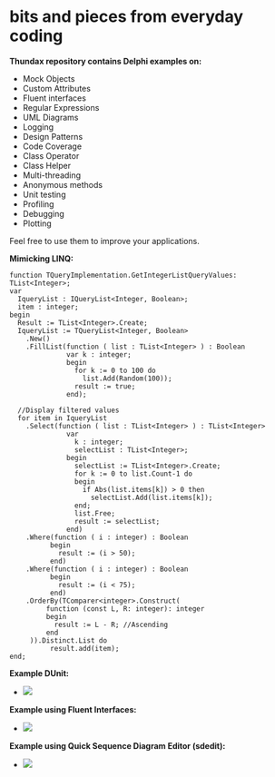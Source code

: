 bits and pieces from everyday coding
==============
**Thundax repository contains Delphi examples on:**
  - Mock Objects
  - Custom Attributes
  - Fluent interfaces
  - Regular Expressions
  - UML Diagrams
  - Logging
  - Design Patterns
  - Code Coverage
  - Class Operator
  - Class Helper
  - Multi-threading
  - Anonymous methods
  - Unit testing
  - Profiling
  - Debugging
  - Plotting

Feel free to use them to improve your applications.

**Mimicking LINQ:** 

```delphi
function TQueryImplementation.GetIntegerListQueryValues: TList<Integer>;
var
  IqueryList : IQueryList<Integer, Boolean>;
  item : integer;
begin
  Result := TList<Integer>.Create;
  IqueryList := TQueryList<Integer, Boolean>
    .New()
    .FillList(function ( list : TList<Integer> ) : Boolean
              var k : integer;
              begin
                for k := 0 to 100 do
                  list.Add(Random(100));
                result := true;
              end);

  //Display filtered values
  for item in IqueryList
    .Select(function ( list : TList<Integer> ) : TList<Integer>
              var
                k : integer;
                selectList : TList<Integer>;
              begin
                selectList := TList<Integer>.Create;
                for k := 0 to list.Count-1 do
                begin
                  if Abs(list.items[k]) > 0 then
                    selectList.Add(list.items[k]);
                end;
                list.Free;
                result := selectList;
              end)
    .Where(function ( i : integer) : Boolean
          begin
            result := (i > 50);
          end)
    .Where(function ( i : integer) : Boolean
          begin
            result := (i < 75);
          end)
    .OrderBy(TComparer<integer>.Construct(
         function (const L, R: integer): integer
         begin
           result := L - R; //Ascending
         end
     )).Distinct.List do
          result.add(item);
end;
```

**Example DUnit:**
  - ![](http://1.bp.blogspot.com/-mb1KplJPRiw/T34MqyCpSeI/AAAAAAAAC8A/yHV49FyXM50/s1600/dunit.png)

**Example using Fluent Interfaces:**
  - ![](http://1.bp.blogspot.com/-84yLJgLe274/T8n9K_orp1I/AAAAAAAAC9A/vSBdhs9upgw/s1600/dunit.png)

**Example using Quick Sequence Diagram Editor (sdedit):**
  - ![](http://4.bp.blogspot.com/-CSdelCTJM2o/UPRixFPjUwI/AAAAAAAADuU/WgYv2FabNV0/s1600/TestDiagramUML.jpg)
